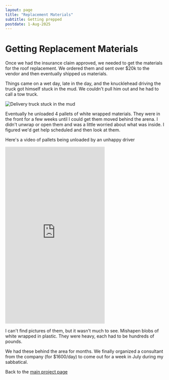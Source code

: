 ```yaml
---
layout: page
title: "Replacement Materials"
subtitle: Getting prepped
postdate: 1-Aug-2025
---
```

# Getting Replacement Materials

Once we had the insurance claim approved, we needed to get the materials for the roof replacement. We ordered them and sent over $20k to the vendor and then eventually shipped us materials.

Things came on a wet day, late in the day, and the knucklehead driving the truck got himself stuck in the mud. We couldn't pull him out and he had to call a tow truck. 

![Delivery truck stuck in the mud](/assets/img/arena/arena_delivery_truck.jpg)

Eventually he unloaded 4 pallets of white wrapped materials. They were in the front for a few weeks until I could get them moved behind the arena. I didn't unwrap or open them and was a little worried about what was inside. I figured we'd get help scheduled and then look at them.

Here's a video of pallets being unloaded by an unhappy driver

<iframe width="315" height="560"
src="https://www.youtube.com/embed/Cm0pdMcNb9s"
title="YouTube video player"
frameborder="0"
allow="accelerometer; autoplay; clipboard-write; encrypted-media; gyroscope; picture-in-picture; web-share"
allowfullscreen></iframe>

I can't find pictures of them, but it wasn't much to see. Mishapen blobs of white wrapped in plastic. They were heavy, each had to be hundreds of pounds.

We had these behind the area for months. We finally organized a consultant from the company (for $1600/day) to come out for a week in July during my sabbatical.

Back to the [main project page](/projects/arenaroof/)